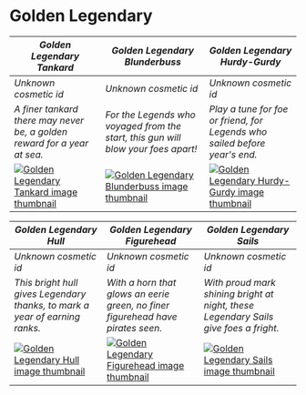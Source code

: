 # Golden Legendary

| *Golden Legendary Tankard* | *Golden Legendary Blunderbuss* | *Golden Legendary Hurdy-Gurdy* |
| -------------------------- | ------------------------------ | ------------------------------ |
| *Unknown cosmetic id* | *Unknown cosmetic id* | *Unknown cosmetic id* |
| *A finer tankard there may never be, a golden reward for a year at sea.* | *For the Legends who voyaged from the start, this gun will blow your foes apart!* | *Play a tune for foe or friend, for Legends who sailed before year's end.* |
| [![*Golden Legendary Tankard* image thumbnail](https://cdn.merciasquill.com/images/67035fed8ad30bf0035179c4)](https://seaofthieves.wiki.gg/wiki/Golden_Legendary_Tankard) | [![*Golden Legendary Blunderbuss* image thumbnail](https://cdn.merciasquill.com/images/67035fed8ad30bf0035179c4)](https://seaofthieves.wiki.gg/wiki/Golden_Legendary_Blunderbuss) | [![*Golden Legendary Hurdy-Gurdy* image thumbnail](https://cdn.merciasquill.com/images/67035fed8ad30bf0035179c4)](https://seaofthieves.wiki.gg/wiki/Golden_Legendary_Hurdy-Gurdy) |

| *Golden Legendary Hull* | *Golden Legendary Figurehead* | *Golden Legendary Sails* |
| ----------------------- | ----------------------------- | ------------------------ |
| *Unknown cosmetic id* | *Unknown cosmetic id* | *Unknown cosmetic id* |
| *This bright hull gives Legendary thanks, to mark a year of earning ranks.* | *With a horn that glows an eerie green, no finer figurehead have pirates seen.* | *With proud mark shining bright at night, these Legendary Sails give foes a fright.* |
| [![*Golden Legendary Hull* image thumbnail](https://cdn.merciasquill.com/images/67035fed8ad30bf0035179c4)](https://seaofthieves.wiki.gg/wiki/Golden_Legendary_Hull) | [![*Golden Legendary Figurehead* image thumbnail](https://cdn.merciasquill.com/images/67035fed8ad30bf0035179c4)](https://seaofthieves.wiki.gg/wiki/Golden_Legendary_Figurehead) | [![*Golden Legendary Sails* image thumbnail](https://cdn.merciasquill.com/images/67035fed8ad30bf0035179c4)](https://seaofthieves.wiki.gg/wiki/Golden_Legendary_Sails) |
